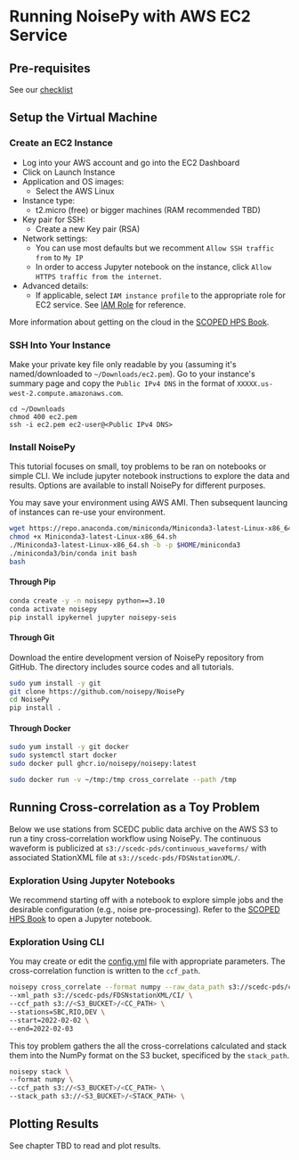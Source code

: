 # Running NoisePy with AWS EC2 Service

## Pre-requisites
See our [checklist](./checklist.md)

## Setup the Virtual Machine
### Create an EC2 Instance
- Log into your AWS account and go into the EC2 Dashboard
- Click on Launch Instance
- Application and OS images:
    - Select the AWS Linux
- Instance type:
    - t2.micro (free) or bigger machines (RAM recommended TBD)
- Key pair for SSH:
    - Create a new Key pair (RSA)
- Network settings:
    - You can use most defaults but we recomment `Allow SSH traffic from` to `My IP`
    - In order to access Jupyter notebook on the instance, click `Allow HTTPS traffic from the internet`.
- Advanced details:
    - If applicable, select `IAM instance profile` to the appropriate role for EC2 service. See [IAM Role](./checklist.md#iam-role-and-permission) for reference.

More information about getting on the cloud in the [SCOPED HPS Book](https://seisscoped.org/HPS/softhardware/AWS_101.html).

### SSH Into Your Instance
Make your private key file only readable by you (assuming it's named/downloaded to `~/Downloads/ec2.pem`). Go to your instance's summary page and copy the `Public IPv4 DNS` in the format of `XXXXX.us-west-2.compute.amazonaws.com`.
```
cd ~/Downloads
chmod 400 ec2.pem
ssh -i ec2.pem ec2-user@<Public IPv4 DNS>
```

### Install NoisePy
This tutorial focuses on small, toy problems to be ran on notebooks or simple CLI. We include jupyter notebook instructions to explore the data and results. Options are available to install NoisePy for different purposes.

You may save your environment using AWS AMI. Then subsequent launcing of instances can re-use your environment.

```bash
wget https://repo.anaconda.com/miniconda/Miniconda3-latest-Linux-x86_64.sh
chmod +x Miniconda3-latest-Linux-x86_64.sh
./Miniconda3-latest-Linux-x86_64.sh -b -p $HOME/miniconda3
./miniconda3/bin/conda init bash
bash
```

#### Through Pip
```bash
conda create -y -n noisepy python==3.10
conda activate noisepy
pip install ipykernel jupyter noisepy-seis
```

#### Through Git
Download the entire development version of NoisePy repository from GitHub. The directory includes source codes and all tutorials.
```bash
sudo yum install -y git
git clone https://github.com/noisepy/NoisePy
cd NoisePy
pip install .
```

#### Through Docker
```bash
sudo yum install -y git docker
sudo systemctl start docker
sudo docker pull ghcr.io/noisepy/noisepy:latest
```

```bash
sudo docker run -v ~/tmp:/tmp cross_correlate --path /tmp
```

## Running Cross-correlation as a Toy Problem
Below we use stations from SCEDC public data archive on the AWS S3 to run a tiny cross-correlation workflow using NoisePy. The continuous waveform is publicized at `s3://scedc-pds/continuous_waveforms/` with associated StationXML file at `s3://scedc-pds/FDSNstationXML/`.

### Exploration Using Jupyter Notebooks
We recommend starting off with a notebook to explore simple jobs and the desirable configuration (e.g., noise pre-processing). Refer to the [SCOPED HPS Book](https://seisscoped.org/HPS/softhardware/AWS_101.html) to open a Jupyter notebook.

### Exploration Using CLI
You may create or edit the [config.yml](../config.yml) file with appropriate parameters. The cross-correlation function is written to the `ccf_path`.

```bash
noisepy cross_correlate --format numpy --raw_data_path s3://scedc-pds/continuous_waveforms/ \
--xml_path s3://scedc-pds/FDSNstationXML/CI/ \
--ccf_path s3://<S3_BUCKET>/<CC_PATH> \
--stations=SBC,RIO,DEV \
--start=2022-02-02 \
--end=2022-02-03
```

This toy problem gathers the all the cross-correlations calculated and stack them into the NumPy format on the S3 bucket, specificed by the `stack_path`.

```bash
noisepy stack \
--format numpy \
--ccf_path s3://<S3_BUCKET>/<CC_PATH> \
--stack_path s3://<S3_BUCKET>/<STACK_PATH> \
```

## Plotting Results
See chapter TBD to read and plot results.
